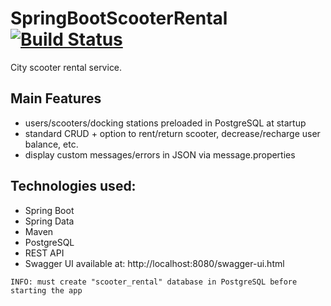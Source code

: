 # SpringBootScooterRental  [![Build Status](https://travis-ci.org/ppszczepaniak/SpringBootScooterRental.svg?branch=master)](https://travis-ci.org/ppszczepaniak/SpringBootScooterRental)
City scooter rental service.   


Main Features
--------------
- users/scooters/docking stations preloaded in PostgreSQL at startup
- standard CRUD + option to rent/return scooter, decrease/recharge user balance, etc.
- display custom messages/errors in JSON via message.properties 

Technologies used:
--------------
* Spring Boot
* Spring Data
* Maven
* PostgreSQL 
* REST API 
* Swagger UI available at: http://localhost:8080/swagger-ui.html


```
INFO: must create "scooter_rental" database in PostgreSQL before starting the app
```
